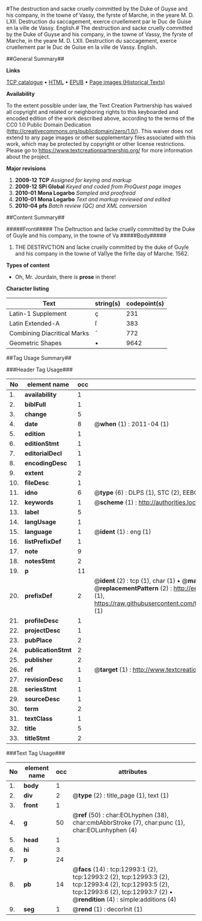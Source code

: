 #The destruction and sacke cruelly committed by the Duke of Guyse and his company, in the towne of Vassy, the fyrste of Marche, in the yeare M. D. LXII. Destruction du saccagement, exerce cruellement par le Duc de Guise en la ville de Vassy. English.#
The destruction and sacke cruelly committed by the Duke of Guyse and his company, in the towne of Vassy, the fyrste of Marche, in the yeare M. D. LXII.
Destruction du saccagement, exerce cruellement par le Duc de Guise en la ville de Vassy. English.

##General Summary##

**Links**

[TCP catalogue](http://www.ota.ox.ac.uk/tcp/)  • 
[HTML](http://tei.it.ox.ac.uk/tcp/Texts-HTML/free/A01/A01198.html)  • 
[EPUB](http://tei.it.ox.ac.uk/tcp/Texts-EPUB/free/A01/A01198.epub) • 
[Page images (Historical Texts)](https://historicaltexts.jisc.ac.uk/eebo-99847925e)

**Availability**

To the extent possible under law, the Text Creation Partnership has waived all copyright and related or neighboring rights to this keyboarded and encoded edition of the work described above, according to the terms of the CC0 1.0 Public Domain Dedication (http://creativecommons.org/publicdomain/zero/1.0/). This waiver does not extend to any page images or other supplementary files associated with this work, which may be protected by copyright or other license restrictions. Please go to https://www.textcreationpartnership.org/ for more information about the project.

**Major revisions**

1. __2009-12__ __TCP__ *Assigned for keying and markup*
1. __2009-12__ __SPi Global__ *Keyed and coded from ProQuest page images*
1. __2010-01__ __Mona Logarbo__ *Sampled and proofread*
1. __2010-01__ __Mona Logarbo__ *Text and markup reviewed and edited*
1. __2010-04__ __pfs__ *Batch review (QC) and XML conversion*

##Content Summary##

#####Front#####
The Deſtruction and ſacke cruelly committed by the Duke of Guyſe and his company, in the towne of Va
#####Body#####

1. THE DESTRVCTION and ſacke cruelly committed by the duke of Guyſe and his company in the towne of Vaſſye the firſte day of Marche. 1562.

**Types of content**

  * Oh, Mr. Jourdain, there is **prose** in there!

**Character listing**


|Text|string(s)|codepoint(s)|
|---|---|---|
|Latin-1 Supplement|ç|231|
|Latin Extended-A|ſ|383|
|Combining             Diacritical Marks|̄|772|
|Geometric Shapes|▪|9642|

##Tag Usage Summary##

###Header Tag Usage###

|No|element name|occ|attributes|
|---|---|---|---|
|1.|__availability__|1||
|2.|__biblFull__|1||
|3.|__change__|5||
|4.|__date__|8| @__when__ (1) : 2011-04 (1)|
|5.|__edition__|1||
|6.|__editionStmt__|1||
|7.|__editorialDecl__|1||
|8.|__encodingDesc__|1||
|9.|__extent__|2||
|10.|__fileDesc__|1||
|11.|__idno__|6| @__type__ (6) : DLPS (1), STC (2), EEBO-CITATION (1), PROQUEST (1), VID (1)|
|12.|__keywords__|1| @__scheme__ (1) : http://authorities.loc.gov/ (1)|
|13.|__label__|5||
|14.|__langUsage__|1||
|15.|__language__|1| @__ident__ (1) : eng (1)|
|16.|__listPrefixDef__|1||
|17.|__note__|9||
|18.|__notesStmt__|2||
|19.|__p__|11||
|20.|__prefixDef__|2| @__ident__ (2) : tcp (1), char (1)  •  @__matchPattern__ (2) : ([0-9\-]+):([0-9IVX]+) (1), (.+) (1)  •  @__replacementPattern__ (2) : http://eebo.chadwyck.com/downloadtiff?vid=$1&page=$2 (1), https://raw.githubusercontent.com/textcreationpartnership/Texts/master/tcpchars.xml#$1 (1)|
|21.|__profileDesc__|1||
|22.|__projectDesc__|1||
|23.|__pubPlace__|2||
|24.|__publicationStmt__|2||
|25.|__publisher__|2||
|26.|__ref__|1| @__target__ (1) : http://www.textcreationpartnership.org/docs/. (1)|
|27.|__revisionDesc__|1||
|28.|__seriesStmt__|1||
|29.|__sourceDesc__|1||
|30.|__term__|2||
|31.|__textClass__|1||
|32.|__title__|5||
|33.|__titleStmt__|2||


###Text Tag Usage###

|No|element name|occ|attributes|
|---|---|---|---|
|1.|__body__|1||
|2.|__div__|2| @__type__ (2) : title_page (1), text (1)|
|3.|__front__|1||
|4.|__g__|50| @__ref__ (50) : char:EOLhyphen (38), char:cmbAbbrStroke (7), char:punc (1), char:EOLunhyphen (4)|
|5.|__head__|1||
|6.|__hi__|3||
|7.|__p__|24||
|8.|__pb__|14| @__facs__ (14) : tcp:12993:1 (2), tcp:12993:2 (2), tcp:12993:3 (2), tcp:12993:4 (2), tcp:12993:5 (2), tcp:12993:6 (2), tcp:12993:7 (2)  •  @__rendition__ (4) : simple:additions (4)|
|9.|__seg__|1| @__rend__ (1) : decorInit (1)|
